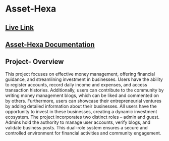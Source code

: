 # Asset-Hexa
## [Live Link](https://asset-hexa.web.app)   

## [Asset-Hexa Documentation](https://docs.google.com/document/d/1cq7pdMNlDqruDteyre_6Q3NLg3R-7xZIeYwFlKhorww/edit?usp=sharing)
## Project- Overview
This project focuses on effective money management, offering financial guidance, and streamlining investment in businesses. Users have the ability to register accounts, record daily income and expenses, and access transaction histories. Additionally, users can contribute to the community by writing money management blogs, which can be liked and commented on by others.
Furthermore, users can showcase their entrepreneurial ventures by adding detailed information about their businesses. All users have the opportunity to invest in these businesses, creating a dynamic investment ecosystem.
The project incorporates two distinct roles – admin and guest. Admins hold the authority to manage user accounts, verify blogs, and validate business posts. This dual-role system ensures a secure and controlled environment for financial activities and community engagement.


